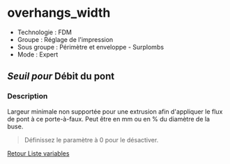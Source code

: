 # overhangs_width

* Technologie : FDM
* Groupe : Réglage de l'impression
* Sous groupe : Périmètre et enveloppe - Surplombs
* Mode : Expert

## *Seuil pour* Débit du pont

### Description

Largeur minimale non supportée pour une extrusion afin d'appliquer le flux de pont à ce porte-à-faux. Peut être en mm ou en % du diamètre de la buse. 

> Définissez le paramètre à 0 pour le désactiver.

[Retour Liste variables](variable_list.md)